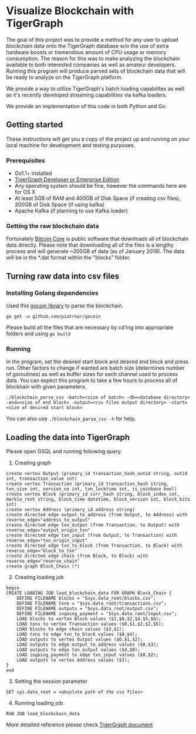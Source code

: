 # Visualize Blockchain with TigerGraph

The goal of this project was to provide a method for any user to upload blockchain data onto the TigerGraph database w/o the use of extra hardware boosts or tremendous amount of CPU usage or memory consumption. The reason for this was to make analyzing the blockchain available to both interested companies as well as amateur developers. Running this program will produce parsed sets of blockchain data that will be ready to analyze on the TigerGraph platform.

We provide a way to utilize TigerGraph's batch loading capabilites as well as it's recently developed streaming capabilities via kafka loaders.

We provide an implementation of this code in both Python and Go.

## Getting started

These instructions will get you a copy of the project up and running on your local machine for development and testing purposes.

### Prerequisites

* Go1.1+ installed
* [TigerGraph Developer or Enterprise Edition](https://www.tigergraph.com/download/)
* Any operating system should be fine, however the commands here are for OS X
* At least 5GB of RAM and 400GB of Disk Space (if creating csv files), 200GB of Disk Space (if using kafka)
* Apache Kafka (if planning to use Kafka loader)

### Getting the raw blockchain data

Fortunately [Bitcoin Core](https://bitcoin.org/en/download) is public software that downloads all of blockchain data directly. Please note that downloading all of the files is a lengthy process and will generate ~200GB of data (as of January 2019). The data will be in the *.dat format within the "blocks" folder.

## Turning raw data into csv files

### Installing Golang dependencies

Used this [gocoin library](github.com/piotrnar/gocoin) to parse the blockchain. 

```
go get -u github.com/piotrnar/gocoin
```

Please build all the files that are necessary by cd'ing into appropriate folders and using `go build`

### Running

In the program, set the desired start block and desired end block and press run. Other factors to change if wanted are batch size (determines number of goroutines) as well as buffer sizes for each channel used to process data. You can expect this program to take a few hours to process all of blockhain with given parameters.

```
./blockchain_parse_csv -batch=<size of batch> -db=<database directory> -end=<size of end block> -output=<csv files output directory> -start=<size of desired start block>
```
You can also use `./blockchain_parse_csv -h` for help.



## Loading the data into TigerGraph

Please open GSQL and running following query.

1. Creating graph

```
create vertex Output (primary_id transaction_hash_outid string, outid int, transaction_value int)
create vertex Transaction (primary_id transaction_hash string, txn_size int, version_no int, txn_locktime int, is_coinbase bool)
create vertex Block (primary_id curr_hash string, block_index int, merkle_root string, block_time datetime, block_version int, block_bits int)
create vertex Address (primary_id address string)
create directed edge output_to_address (from Output, to Address) with reverse_edge="address_to_output"
create directed edge txn_output (from Transaction, to Output) with reverse_edge="output_origin_txn"
create directed edge txn_input (from Output, to Transaction) with reverse_edge="txn_origin_input"
create directed edge txn_to_block (from Transaction, to Block) with reverse_edge="block_to_txn"
create directed edge chain (from Block, to Block) with reverse_edge="reverse_chain"
create graph Block_Chain (*)
```

2. Creating loading job

```
begin
CREATE LOADING JOB load_blockchain_data FOR GRAPH Block_Chain {
	DEFINE FILENAME blocks = "$sys.data_root/blocks.csv";
	DEFINE FILENAME txns = "$sys.data_root/transactions.csv";
	DEFINE FILENAME outputs = "$sys.data_root/output.csv";
	DEFINE FILENAME ingoing_payment = "$sys.data_root/input.csv";
	LOAD blocks to vertex Block values ($1,$0,$2,$4,$5,$6);
	LOAD txns to vertex Transaction values ($0,$1,$3,$2,$5);
	LOAD blocks to edge chain values ($3,$1);
	LOAD txns to edge txn_to_block values ($0,$4);
	LOAD outputs to vertex Output values ($0,$1,$2);
	LOAD outputs to edge output_to_address values ($0,$3);
	LOAD outputs to edge txn_output values ($4,$0);
	LOAD ingoing_payment to edge txn_input values ($0,$2);
	LOAD outputs to vertex Address values ($3);
}
end
```

3. Setting the session parameter

```
SET sys.data_root = <absolute path of the csv files>
```

4. Running loading job 

```
RUN JOB load_blockchain_data
```
More detailed reference please check [TigerGraph document](https://docs.tigergraph.com/dev/gsql-ref/ddl-and-loading/creating-a-loading-job)